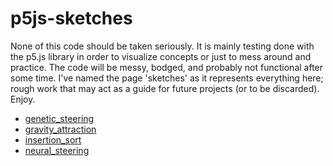 # p5js-sketches

None of this code should be taken seriously. It is mainly testing done with the p5.js library in order to visualize concepts or just to mess around and practice. The code will be messy, bodged, and probably not functional after some time. I've named the page 'sketches' as it represents everything here; rough work that may act as a guide for future projects (or to be discarded). Enjoy.

 - [genetic_steering](https://eugenel.in/sketches/genetic_steering)
 - [gravity_attraction](https://eugenel.in/sketches/gravity_attraction)
 - [insertion_sort](https://eugenel.in/sketches/insertion_sort)
 - [neural_steering](https://eugenel.in/sketches/neural_steering)
